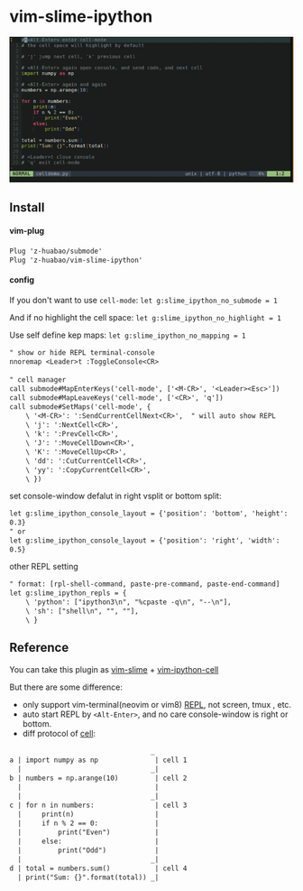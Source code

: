 # vim-slime-ipython

<div align=left>
<img src="demo.gif" height="258px">
</div>

## Install
#### vim-plug
```vim
Plug 'z-huabao/submode'
Plug 'z-huabao/vim-slime-ipython'
```
#### config
If you don't want to use `cell-mode`: `let g:slime_ipython_no_submode = 1`

And if no highlight the cell space: `let g:slime_ipython_no_highlight = 1`

Use self define kep maps: `let g:slime_ipython_no_mapping = 1`
```vim
" show or hide REPL terminal-console
nnoremap <Leader>t :ToggleConsole<CR>

" cell manager
call submode#MapEnterKeys('cell-mode', ['<M-CR>', '<Leader><Esc>'])
call submode#MapLeaveKeys('cell-mode', ['<CR>', 'q'])
call submode#SetMaps('cell-mode', {
    \ '<M-CR>': ':SendCurrentCellNext<CR>',  " will auto show REPL
    \ 'j': ':NextCell<CR>',
    \ 'k': ':PrevCell<CR>',
    \ 'J': ':MoveCellDown<CR>',
    \ 'K': ':MoveCellUp<CR>',
    \ 'dd': ':CutCurrentCell<CR>',
    \ 'yy': ':CopyCurrentCell<CR>',
    \ })

```

set console-window defalut in right vsplit or bottom split:
```vim
let g:slime_ipython_console_layout = {'position': 'bottom', 'height': 0.3}
" or
let g:slime_ipython_console_layout = {'position': 'right', 'width': 0.5}
```

other REPL setting
```vim
" format: [rpl-shell-command, paste-pre-command, paste-end-command]
let g:slime_ipython_repls = {
    \ 'python': ["ipython3\n", "%cpaste -q\n", "--\n"],
    \ 'sh': ["shell\n", "", ""],
    \ }
```

## Reference
You can take this plugin as [vim-slime](https://github.com/jpalardy/vim-slime) + [vim-ipython-cell](https://github.com/hanschen/vim-ipython-cell)

But there are some difference:
- only support vim-terminal(neovim or vim8) [REPL](https://en.wikipedia.org/wiki/Read%E2%80%93eval%E2%80%93print_loop), not screen, tmux , etc.
- auto start REPL by `<Alt-Enter>`, and no care console-window is right or bottom.
- diff protocol of [cell](https://jupyter-notebook.readthedocs.io/en/stable/examples/Notebook/Running%20Code.html):

~~~
                                   _
a | import numpy as np              | cell 1
  |                                _|
b | numbers = np.arange(10)         | cell 2
  |                                 |
  |                                _|
c | for n in numbers:               | cell 3
  |     print(n)                    |
  |     if n % 2 == 0:              |
  |         print("Even")           |
  |     else:                       |
  |         print("Odd")            |
  |                                _|
d | total = numbers.sum()           | cell 4
  | print("Sum: {}".format(total)) _|
~~~
